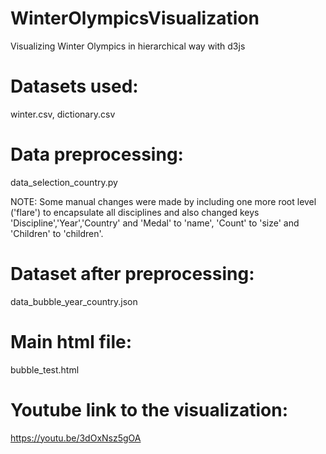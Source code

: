 # WinterOlympicsVisualization
Visualizing Winter Olympics in hierarchical way with d3js

# Datasets used: 
winter.csv, dictionary.csv


# Data preprocessing: 
data_selection_country.py

NOTE:  Some manual changes were made by including one more root level ('flare') to encapsulate all disciplines and also changed keys 'Discipline','Year','Country' and 'Medal' to 'name', 'Count' to 'size' and 'Children' to 'children'.


# Dataset after preprocessing: 
data_bubble_year_country.json


# Main html file: 
bubble_test.html

# Youtube link to the visualization:
https://youtu.be/3dOxNsz5gOA

